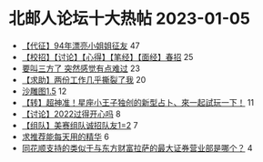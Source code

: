 # 北邮人论坛十大热帖 2023-01-05

- [【代征】94年漂亮小姐姐征友](https://bbs.byr.cn/article/Friends/2034695) 47
- [【校招】【讨论】【心得】【笔经】【面经】春招](https://bbs.byr.cn/article/Job/2181585) 25
- [要叫三方了 突然感觉有点难过](https://bbs.byr.cn/article/Talking/6376947) 23
- [【求助】两份工作几乎撕裂了我](https://bbs.byr.cn/article/WorkLife/1194618) 20
- [沙雕图1.5](https://bbs.byr.cn/article/Picture/3335468) 12
- [【转】超神准！星座小王子独创的新型占卜、來一起試玩一下！](https://bbs.byr.cn/article/Constellations/326533) 11
- [【讨论】2022过得开心吗](https://bbs.byr.cn/article/Feeling/3197455) 8
- [【组队】美赛组队诚招队友1=2](https://bbs.byr.cn/article/MathModel/17490) 7
- [求推荐能每天用的精华](https://bbs.byr.cn/article/Beauty/334029) 6
- [同花顺支持的类似于与东方财富拉萨的最大证券营业部是哪个？](https://bbs.byr.cn/article/Financial/82393) 4


